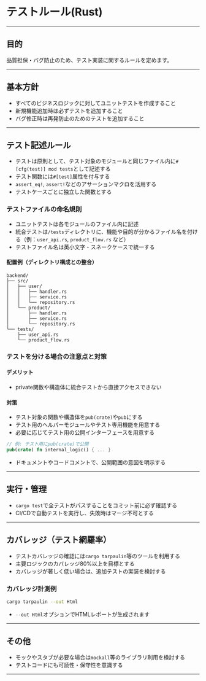 # テストルール(Rust)

---

## 目的

品質担保・バグ防止のため、テスト実装に関するルールを定めます。

---

## 基本方針

- すべてのビジネスロジックに対してユニットテストを作成すること
- 新規機能追加時は必ずテストを追加すること
- バグ修正時は再発防止のためのテストを追加すること

---

## テスト記述ルール

- テストは原則として、テスト対象のモジュールと同じファイル内に`#[cfg(test)] mod tests`として記述する
- テスト関数には`#[test]`属性を付与する
- `assert_eq!`, `assert!`などのアサーションマクロを活用する
- テストケースごとに独立した関数とする

### テストファイルの命名規則

- ユニットテストは各モジュールのファイル内に記述
- 統合テストは`/tests`ディレクトリに、機能や目的が分かるファイル名を付ける（例：`user_api.rs`, `product_flow.rs` など）
- テストファイル名は英小文字・スネークケースで統一する

#### 配置例（ディレクトリ構成との整合）

```
backend/
├── src/
│   ├── user/
│   │   ├── handler.rs
│   │   ├── service.rs
│   │   └── repository.rs
│   └── product/
│       ├── handler.rs
│       ├── service.rs
│       └── repository.rs
└── tests/
    ├── user_api.rs
    └── product_flow.rs
```

### テストを分ける場合の注意点と対策

#### デメリット
- private関数や構造体に統合テストから直接アクセスできない

#### 対策
- テスト対象の関数や構造体を`pub(crate)`や`pub`にする
- テスト用のヘルパーモジュールやテスト専用機能を用意する
- 必要に応じてテスト用の公開インターフェースを用意する

```rust
// 例: テスト用にpub(crate)で公開
pub(crate) fn internal_logic() { ... }
```

- ドキュメントやコードコメントで、公開範囲の意図を明示する

---

## 実行・管理

- `cargo test`で全テストがパスすることをコミット前に必ず確認する
- CI/CDで自動テストを実行し、失敗時はマージ不可とする

---

## カバレッジ（テスト網羅率）

- テストカバレッジの確認には`cargo tarpaulin`等のツールを利用する
- 主要ロジックのカバレッジ80%以上を目標とする
- カバレッジが著しく低い場合は、追加テストの実装を検討する

### カバレッジ計測例

```sh
cargo tarpaulin --out Html
```
- `--out Html`オプションでHTMLレポートが生成されます

---

## その他

- モックやスタブが必要な場合は`mockall`等のライブラリ利用を検討する
- テストコードにも可読性・保守性を意識する

---
